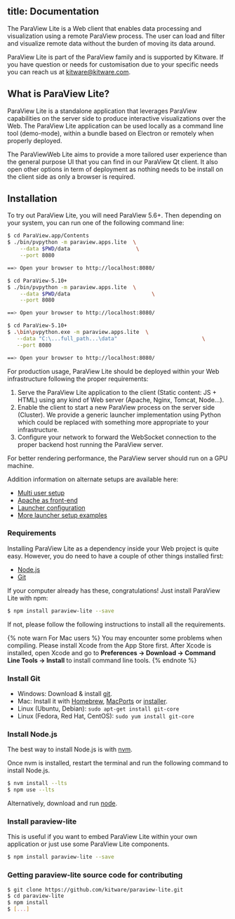 title: Documentation
---

The ParaView Lite is a Web client that enables data processing and visualization using a remote ParaView process. The user can load and filter and visualize remote data without the burden of moving its data around.

ParaView Lite is part of the ParaView family and is supported by Kitware. If you have question or needs for customisation due to your specific needs you can reach us at kitware@kitware.com.

## What is ParaView Lite?

ParaView Lite is a standalone application that leverages ParaView capabilities on the server side to produce interactive visualizations over the Web. The ParaView Lite application can be used locally as a command line tool (demo-mode), within a bundle based on Electron or remotely when properly deployed.

The ParaViewWeb Lite aims to provide a more tailored user experience than the general purpose UI that you can find in our ParaView Qt client. It also open other options in term of deployment as nothing needs to be install on the client side as only a browser is required.

## Installation

To try out ParaView Lite, you will need ParaView 5.6+. Then depending on your system, you can run one of the following command line:


```sh macOS
$ cd ParaView.app/Contents
$ ./bin/pvpython -m paraview.apps.lite  \
    --data $PWD/data                     \
    --port 8080

==> Open your browser to http://localhost:8080/
```

```sh Linux
$ cd ParaView-5.10+
$ ./bin/pvpython -m paraview.apps.lite  \
    --data $PWD/data                          \
    --port 8080

==> Open your browser to http://localhost:8080/
```

```sh Windows
$ cd ParaView-5.10+
$ .\bin\pvpython.exe -m paraview.apps.lite  \
   --data "C:\...full_path...\data"                           \
   --port 8080

==> Open your browser to http://localhost:8080/
```


For production usage, ParaView Lite should be deployed within your Web infrastructure following the proper requirements:

1) Serve the ParaView Lite application to the client (Static content: JS + HTML) using any kind of Web server (Apache, Nginx, Tomcat, Node...).
2) Enable the client to start a new ParaView process on the server side (Cluster). We provide a generic launcher implementation using Python which could be replaced with something more appropriate to your infrastructure.
3) Configure your network to forward the WebSocket connection to the proper backend host running the ParaView server.

For better rendering performance, the ParaView server should run on a GPU machine.

Addition information on alternate setups are available here:

- [Multi user setup](multi_user_setup.html)
- [Apache as front-end](apache_front_end.html)
- [Launcher configuration](python_launcher.html)
- [More launcher setup examples](launching_examples.html)

### Requirements

Installing ParaView Lite as a dependency inside your Web project is quite easy. However, you do need to have a couple of other things installed first:

- [Node.js](http://nodejs.org/)
- [Git](http://git-scm.com/)

If your computer already has these, congratulations! Just install ParaView Lite with npm:

``` bash
$ npm install paraview-lite --save
```

If not, please follow the following instructions to install all the requirements.

{% note warn For Mac users %}
You may encounter some problems when compiling. Please install Xcode from the App Store first. After Xcode is installed, open Xcode and go to **Preferences -> Download -> Command Line Tools -> Install** to install command line tools.
{% endnote %}

### Install Git

- Windows: Download & install [git](https://git-scm.com/download/win).
- Mac: Install it with [Homebrew](http://mxcl.github.com/homebrew/), [MacPorts](http://www.macports.org/) or [installer](http://sourceforge.net/projects/git-osx-installer/).
- Linux (Ubuntu, Debian): `sudo apt-get install git-core`
- Linux (Fedora, Red Hat, CentOS): `sudo yum install git-core`

### Install Node.js

The best way to install Node.js is with [nvm](https://github.com/creationix/nvm).

Once nvm is installed, restart the terminal and run the following command to install Node.js.

``` bash
$ nvm install --lts
$ npm use --lts
```

Alternatively, download and run [node](http://nodejs.org/).

### Install paraview-lite

This is useful if you want to embed ParaView Lite within your own application or just use some ParaView Lite components.

``` bash
$ npm install paraview-lite --save
```

### Getting paraview-lite source code for contributing

``` bash
$ git clone https://github.com/kitware/paraview-lite.git
$ cd paraview-lite
$ npm install
$ [...]
```
